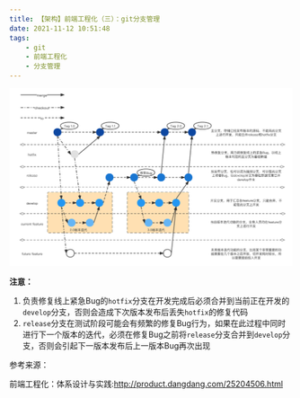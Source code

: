 ```yaml
---
title: 【架构】前端工程化（三）：git分支管理
date: 2021-11-12 10:51:48
tags:
    - git
    - 前端工程化
    - 分支管理
---
```


![](/images/git_branch_manage.png)

**注意：**

1.  负责修复线上紧急Bug的```hotfix```分支在开发完成后必须合并到当前正在开发的```develop```分支，否则会造成下次版本发布后丢失```hotfix```的修复代码
2.  ```release```分支在测试阶段可能会有频繁的修复Bug行为，如果在此过程中同时进行下一个版本的迭代，必须在修复Bug之前将```release```分支合并到```develop```分支，否则会引起下一版本发布后上一版本Bug再次出现



参考来源：

前端工程化：体系设计与实践:http://product.dangdang.com/25204506.html


